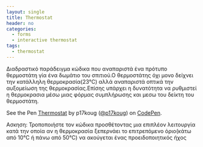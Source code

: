 ```yaml
---
layout: single
title: Thermostat
header: no
categories:
  - forms
  - interactive thermostat
tags:
  - thermostat
---
```


Διαδραστικό παράδειγμα κώδικα που αναπαριστά ένα πρότυπο θερμοστάτη γία ένα δωμάτιο του σπιτιού.Ο θερμοστάτης όχι μονο δείχνει την κατάλληλη θερμοκρασία(23°C) αλλά αναπαριστά οπτικά την αυξομείωση της θερμοκρασίας.Επίσης υπάρχει η δυνατότητα να ρυθμιστεί η θερμοκρασια μέσω μιας φόρμας συμπλήρωσης και μεσω του δείκτη του θερμοστάτη.    

<p data-height="350" data-theme-id="17517" data-slug-hash="vQRmww" data-default-tab="result" data-user="p17koug" class='codepen'>See the Pen <a href='https://codepen.io/p17koug/pen/vQRmww'>Thermostat</a> by p17koug (<a href='http://codepen.io/p17koug'>@p17koug</a>) on <a href='http://codepen.io'>CodePen</a>.</p>
<script async src="//assets.codepen.io/assets/embed/ei.js"></script>

Ασκηση: Τροποποιήστε τον κώδικα προσθέτοντας μια επιπλέον λειτουργία κατά την οποία αν η θερμοκρασία ξεπερνάει το επιτρεπόμενο όριο(κάτω από 10°C ή πάνω από 50°C) να ακούγεται ένας προειδοποιητικός ήχος 
